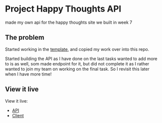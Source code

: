 # Project Happy Thoughts API

made my own api for the happy thoughts site we built in week 7

## The problem
Started working in the [template](https://github.com/kathinka/express-api-starter), and copied my work over into this repo.

Started building the API as I have done on the last tasks
wanted to add more to is as well, som made endpoint for it, but did not complete it as I rather wanted to join my team on working on the final task. So I revisit this later when I have more time!

## View it live
View it live:
- [API](https://happy-thoughts-api-ap6c.onrender.com/)
- [Client](https://happyhappenings.netlify.app/)